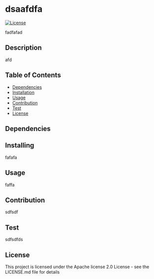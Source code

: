 
  # dsaafdfa
  
  [![License](https://img.shields.io/badge/License-Apache_2.0-blue.svg)](https://opensource.org/licenses/Apache-2.0)
  
  fadfafad
  
  ## Description
  
  afd
  
  ## Table of Contents
  
  - [Dependencies](#dependencies)
  - [Installation](#installing)
  - [Usage](#usage)
  - [Contribution](#contribution)
  - [Test](#test)
  - [License](#license)
  
  ## Dependencies
  
  
  ## Installing
  fafafa
  
  ## Usage
  faffa
  
  ## Contribution 
  sdfsdf
  
  ## Test 
  sdfsdfds
  
  ## License
  
  This project is licensed under the Apache license 2.0 License - see the LICENSE.md file for details
  